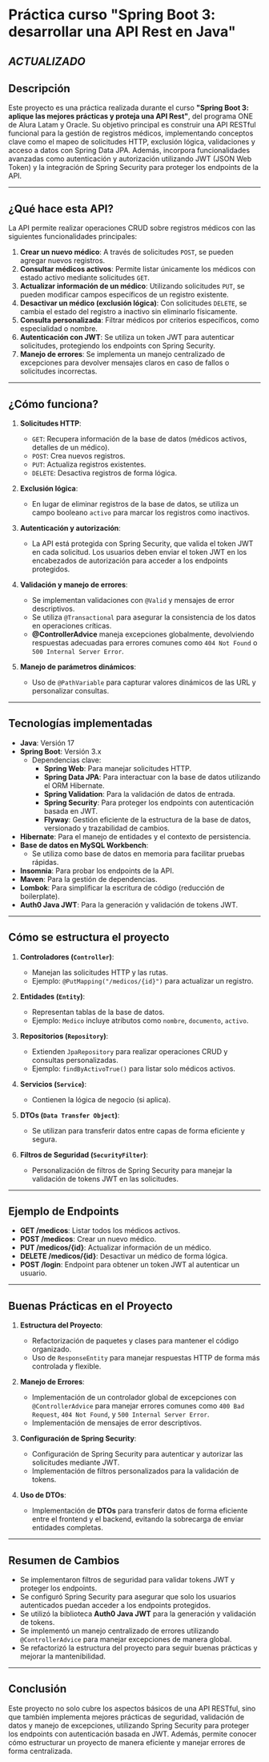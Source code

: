 # Práctica curso "Spring Boot 3: desarrollar una API Rest en Java"
***ACTUALIZADO***
---

## Descripción

Este proyecto es una práctica realizada durante el curso **"Spring Boot 3: aplique las mejores prácticas y proteja una API Rest"**, del programa ONE de Alura Latam y Oracle. Su objetivo principal es construir una API RESTful funcional para la gestión de registros médicos, implementando conceptos clave como el mapeo de solicitudes HTTP, exclusión lógica, validaciones y acceso a datos con Spring Data JPA. Además, incorpora funcionalidades avanzadas como autenticación y autorización utilizando JWT (JSON Web Token) y la integración de Spring Security para proteger los endpoints de la API.

---

## ¿Qué hace esta API?

La API permite realizar operaciones CRUD sobre registros médicos con las siguientes funcionalidades principales:

1. **Crear un nuevo médico**: A través de solicitudes `POST`, se pueden agregar nuevos registros.
2. **Consultar médicos activos**: Permite listar únicamente los médicos con estado activo mediante solicitudes `GET`.
3. **Actualizar información de un médico**: Utilizando solicitudes `PUT`, se pueden modificar campos específicos de un registro existente.
4. **Desactivar un médico (exclusión lógica)**: Con solicitudes `DELETE`, se cambia el estado del registro a inactivo sin eliminarlo físicamente.
5. **Consulta personalizada**: Filtrar médicos por criterios específicos, como especialidad o nombre.
6. **Autenticación con JWT**: Se utiliza un token JWT para autenticar solicitudes, protegiendo los endpoints con Spring Security.
7. **Manejo de errores**: Se implementa un manejo centralizado de excepciones para devolver mensajes claros en caso de fallos o solicitudes incorrectas.

---

## ¿Cómo funciona?

1. **Solicitudes HTTP**:
   - `GET`: Recupera información de la base de datos (médicos activos, detalles de un médico).
   - `POST`: Crea nuevos registros.
   - `PUT`: Actualiza registros existentes.
   - `DELETE`: Desactiva registros de forma lógica.

2. **Exclusión lógica**:
   - En lugar de eliminar registros de la base de datos, se utiliza un campo booleano `activo` para marcar los registros como inactivos.

3. **Autenticación y autorización**:
   - La API está protegida con Spring Security, que valida el token JWT en cada solicitud. Los usuarios deben enviar el token JWT en los encabezados de autorización para acceder a los endpoints protegidos.

4. **Validación y manejo de errores**:
   - Se implementan validaciones con `@Valid` y mensajes de error descriptivos.
   - Se utiliza `@Transactional` para asegurar la consistencia de los datos en operaciones críticas.
   - **@ControllerAdvice** maneja excepciones globalmente, devolviendo respuestas adecuadas para errores comunes como `404 Not Found` o `500 Internal Server Error`.

5. **Manejo de parámetros dinámicos**:
   - Uso de `@PathVariable` para capturar valores dinámicos de las URL y personalizar consultas.

---

## Tecnologías implementadas

- **Java**: Versión 17
- **Spring Boot**: Versión 3.x
  - Dependencias clave:
    - **Spring Web**: Para manejar solicitudes HTTP.
    - **Spring Data JPA**: Para interactuar con la base de datos utilizando el ORM Hibernate.
    - **Spring Validation**: Para la validación de datos de entrada.
    - **Spring Security**: Para proteger los endpoints con autenticación basada en JWT.
    - **Flyway**: Gestión eficiente de la estructura de la base de datos, versionado y trazabilidad de cambios.
- **Hibernate**: Para el manejo de entidades y el contexto de persistencia.
- **Base de datos en MySQL Workbench**:
  - Se utiliza como base de datos en memoria para facilitar pruebas rápidas.
- **Insomnia**: Para probar los endpoints de la API.
- **Maven**: Para la gestión de dependencias.
- **Lombok**: Para simplificar la escritura de código (reducción de boilerplate).
- **Auth0 Java JWT**: Para la generación y validación de tokens JWT.

---

## Cómo se estructura el proyecto

1. **Controladores (`Controller`)**:
   - Manejan las solicitudes HTTP y las rutas.
   - Ejemplo: `@PutMapping("/medicos/{id}")` para actualizar un registro.

2. **Entidades (`Entity`)**:
   - Representan tablas de la base de datos.
   - Ejemplo: `Medico` incluye atributos como `nombre`, `documento`, `activo`.

3. **Repositorios (`Repository`)**:
   - Extienden `JpaRepository` para realizar operaciones CRUD y consultas personalizadas.
   - Ejemplo: `findByActivoTrue()` para listar solo médicos activos.

4. **Servicios (`Service`)**:
   - Contienen la lógica de negocio (si aplica).

5. **DTOs (`Data Transfer Object`)**:
   - Se utilizan para transferir datos entre capas de forma eficiente y segura.

6. **Filtros de Seguridad (`SecurityFilter`)**:
   - Personalización de filtros de Spring Security para manejar la validación de tokens JWT en las solicitudes.

---

## Ejemplo de Endpoints

- **GET /medicos**: Listar todos los médicos activos.
- **POST /medicos**: Crear un nuevo médico.
- **PUT /medicos/{id}**: Actualizar información de un médico.
- **DELETE /medicos/{id}**: Desactivar un médico de forma lógica.
- **POST /login**: Endpoint para obtener un token JWT al autenticar un usuario.

---

## Buenas Prácticas en el Proyecto

1. **Estructura del Proyecto**:
   - Refactorización de paquetes y clases para mantener el código organizado.
   - Uso de `ResponseEntity` para manejar respuestas HTTP de forma más controlada y flexible.

2. **Manejo de Errores**:
   - Implementación de un controlador global de excepciones con `@ControllerAdvice` para manejar errores comunes como `400 Bad Request`, `404 Not Found`, y `500 Internal Server Error`.
   - Implementación de mensajes de error descriptivos.

3. **Configuración de Spring Security**:
   - Configuración de Spring Security para autenticar y autorizar las solicitudes mediante JWT.
   - Implementación de filtros personalizados para la validación de tokens.

4. **Uso de DTOs**:
   - Implementación de **DTOs** para transferir datos de forma eficiente entre el frontend y el backend, evitando la sobrecarga de enviar entidades completas.

---

## Resumen de Cambios

- Se implementaron filtros de seguridad para validar tokens JWT y proteger los endpoints.
- Se configuró Spring Security para asegurar que solo los usuarios autenticados puedan acceder a los endpoints protegidos.
- Se utilizó la biblioteca **Auth0 Java JWT** para la generación y validación de tokens.
- Se implementó un manejo centralizado de errores utilizando `@ControllerAdvice` para manejar excepciones de manera global.
- Se refactorizó la estructura del proyecto para seguir buenas prácticas y mejorar la mantenibilidad.

---

## Conclusión

Este proyecto no solo cubre los aspectos básicos de una API RESTful, sino que también implementa mejores prácticas de seguridad, validación de datos y manejo de excepciones, utilizando Spring Security para proteger los endpoints con autenticación basada en JWT. Además, permite conocer cómo estructurar un proyecto de manera eficiente y manejar errores de forma centralizada.

